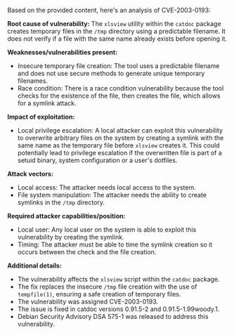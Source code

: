 Based on the provided content, here's an analysis of CVE-2003-0193:

**Root cause of vulnerability:**
The `xlsview` utility within the `catdoc` package creates temporary files in the `/tmp` directory using a predictable filename. It does not verify if a file with the same name already exists before opening it.

**Weaknesses/vulnerabilities present:**
- Insecure temporary file creation: The tool uses a predictable filename and does not use secure methods to generate unique temporary filenames.
- Race condition: There is a race condition vulnerability because the tool checks for the existence of the file, then creates the file, which allows for a symlink attack.

**Impact of exploitation:**
- Local privilege escalation: A local attacker can exploit this vulnerability to overwrite arbitrary files on the system by creating a symlink with the same name as the temporary file before `xlsview` creates it. This could potentially lead to privilege escalation if the overwritten file is part of a setuid binary, system configuration or a user's dotfiles.

**Attack vectors:**
- Local access: The attacker needs local access to the system.
- File system manipulation: The attacker needs the ability to create symlinks in the `/tmp` directory.

**Required attacker capabilities/position:**
- Local user: Any local user on the system is able to exploit this vulnerability by creating the symlink.
- Timing: The attacker must be able to time the symlink creation so it occurs between the check and the file creation.

**Additional details:**
- The vulnerability affects the `xlsview` script within the `catdoc` package.
- The fix replaces the insecure `/tmp` file creation with the use of `tempfile(1)`, ensuring a safe creation of temporary files.
- The vulnerability was assigned CVE-2003-0193.
- The issue is fixed in catdoc versions 0.91.5-2 and 0.91.5-1.99woody.1.
- Debian Security Advisory DSA 575-1 was released to address this vulnerability.